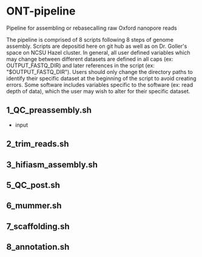 # ONT-pipeline
Pipeline for assembling or rebasecalling raw Oxford nanopore reads

The pipeline is comprised of 8 scripts following 8 steps of genome assembly. Scripts are depositid here on git hub as well as on Dr. Goller's space on NCSU Hazel cluster. In general, all user defined variables which may change between different datasets are defined in all caps (ex: OUTPUT_FASTQ_DIR) and later references in the script (ex: "$OUTPUT_FASTQ_DIR"). Users should only change the directory paths to identify their specific dataset at the beginning of the script to avoid creating errors. Some software includes variables specific to the software (ex: read depth of data), which the user may wish to alter for their specific dataset. 

## 1_QC_preassembly.sh
 - input
## 2_trim_reads.sh

## 3_hifiasm_assembly.sh

## 5_QC_post.sh

## 6_mummer.sh

## 7_scaffolding.sh

## 8_annotation.sh
